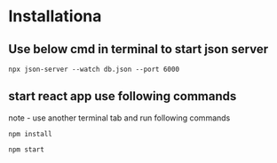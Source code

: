 # Installationa

## Use below cmd in terminal to start json server

`npx json-server --watch db.json --port 6000`

## start react app use following commands

note - use another terminal tab and run following commands

`npm install`

`npm start`

